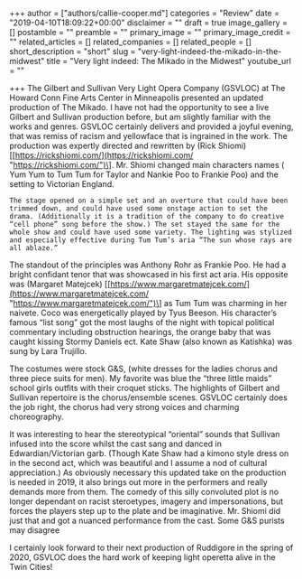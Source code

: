 +++
author = ["authors/callie-cooper.md"]
categories = "Review"
date = "2019-04-10T18:09:22+00:00"
disclaimer = ""
draft = true
image_gallery = []
postamble = ""
preamble = ""
primary_image = ""
primary_image_credit = ""
related_articles = []
related_companies = []
related_people = []
short_description = "short"
slug = "very-light-indeed-the-mikado-in-the-midwest"
title = "Very light indeed: The Mikado in the Midwest"
youtube_url = ""

+++
The Gilbert and Sullivan Very Light Opera Company (GSVLOC) at The Howard Conn Fine Arts Center in Minneapolis presented an updated production of The Mikado. I have not had the opportunity to see a live Gilbert and Sullivan production before, but am slightly familiar with the works and genres. GSVLOC certainly delivers and provided a joyful evening, that was remiss of racism and yellowface that is ingrained in the work. The production was expertly directed and rewritten by (Rick Shiomi) \[[https://rickshiomi.com/](https://rickshiomi.com/ "https://rickshiomi.com/")\]. Mr. Shiomi changed main characters names ( Yum Yum to Tum Tum for Taylor and Nankie Poo to Frankie Poo) and the setting to Victorian England.

	The stage opened on a simple set and an overture that could have been trimmed down, and could have used some onstage action to set the drama. (Additionally it is a tradition of the company to do creative “cell phone” song before the show.) The set stayed the same for the whole show and could have used some variety. The lighting was stylized and especially effective during Tum Tum’s aria “The sun whose rays are all ablaze.”	

The standout of the principles was Anthony Rohr as Frankie Poo. He had a bright confidant tenor that was showcased in his first act aria. His opposite was (Margaret Matejcek) \[[https://www.margaretmatejcek.com/](https://www.margaretmatejcek.com/ "https://www.margaretmatejcek.com/")\] as Tum Tum was charming in her naivete. Coco was energetically played by Tyus Beeson. His character’s famous “list song” got the most laughs of the night with topical political commentary including obstruction hearings, the orange baby that was caught kissing Stormy Daniels ect. Kate Shaw (also known as Katishka) was sung by Lara Trujillo. 

The costumes were stock G&S, (white dresses for the ladies chorus and three piece suits for men). My favorite was blue the “three little maids” school girls outfits with their croquet sticks. The highlights of Gilbert and Sullivan repertoire is the chorus/ensemble scenes. GSVLOC certainly does the job right, the chorus had very strong voices and charming choreography. 	

It was interesting to hear the stereotypical “oriental” sounds that Sullivan infused into the score whilst the cast sang and danced in  Edwardian/Victorian garb. (Though Kate Shaw had a kimono style dress on in the second act, which was beautiful and I assume a nod of cultural appreciation.) As obviously necessary this updated take on the production is needed in 2019, it also brings out more in the performers and really demands more from them. The comedy of this silly convoluted plot is no longer dependant on racist steroetypes, imagery and impersonations, but forces the players step up to the plate and be imaginative. Mr. Shiomi did just that and got a nuanced performance from the cast. Some G&S purists may disagree

I certainly look forward to their next production of Ruddigore in the spring of 2020, GSVLOC does the hard work of keeping light operetta alive in the Twin Cities!